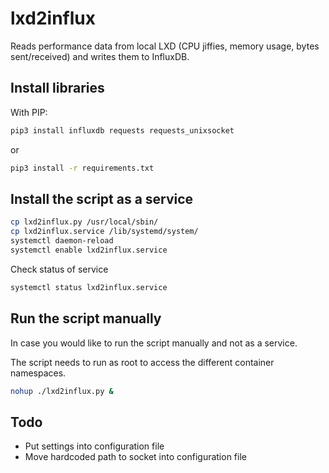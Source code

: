 # lxd2influx

Reads performance data from local LXD (CPU jiffies, memory usage, bytes sent/received) and writes them to InfluxDB.

## Install libraries

With PIP:
```bash
pip3 install influxdb requests requests_unixsocket
```
or
```bash
pip3 install -r requirements.txt
```

## Install the script as a service

```bash
cp lxd2influx.py /usr/local/sbin/
cp lxd2influx.service /lib/systemd/system/
systemctl daemon-reload
systemctl enable lxd2influx.service
```

Check status of service

```bash
systemctl status lxd2influx.service
```

## Run the script manually

In case you would like to run the script manually and not as a service. 

The script needs to run as root to access the different container namespaces.

```bash
nohup ./lxd2influx.py &
```

## Todo

* Put settings into configuration file
* Move hardcoded path to socket into configuration file
